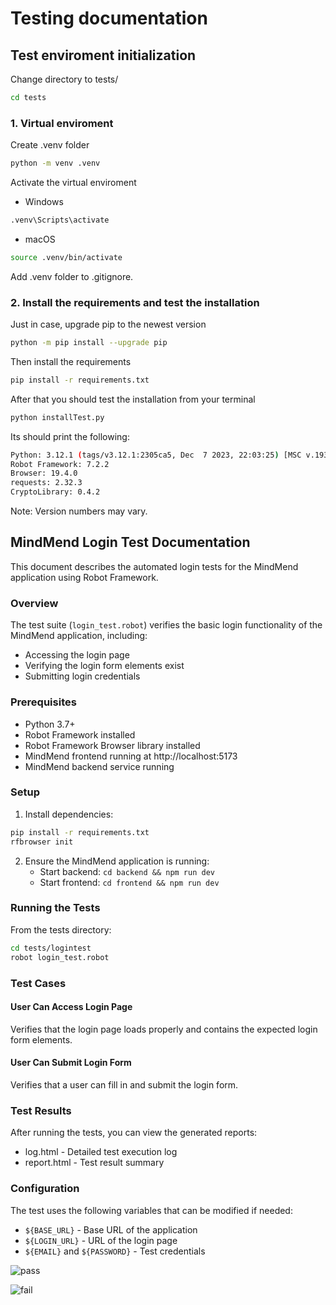 # Testing documentation

## Test enviroment initialization

Change directory to tests/

```bash
cd tests
```

### 1. Virtual enviroment

Create .venv folder

```bash
python -m venv .venv
```

Activate the virtual enviroment

- Windows

```bash
.venv\Scripts\activate
```

- macOS

```bash
source .venv/bin/activate
```

Add .venv folder to .gitignore.

### 2. Install the requirements and test the installation

Just in case, upgrade pip to the newest version

```bash
python -m pip install --upgrade pip
```

Then install the requirements

```bash
pip install -r requirements.txt
```

After that you should test the installation from your terminal

```bash
python installTest.py
```

Its should print the following:

```bash
Python: 3.12.1 (tags/v3.12.1:2305ca5, Dec  7 2023, 22:03:25) [MSC v.1937 64 bit (AMD64)]
Robot Framework: 7.2.2
Browser: 19.4.0
requests: 2.32.3
CryptoLibrary: 0.4.2
```

Note: Version numbers may vary.

## MindMend Login Test Documentation

This document describes the automated login tests for the MindMend application using Robot Framework.

### Overview

The test suite (`login_test.robot`) verifies the basic login functionality of the MindMend application, including:

- Accessing the login page
- Verifying the login form elements exist
- Submitting login credentials

### Prerequisites

- Python 3.7+
- Robot Framework installed
- Robot Framework Browser library installed
- MindMend frontend running at http://localhost:5173
- MindMend backend service running

### Setup

1. Install dependencies:

```bash
pip install -r requirements.txt
rfbrowser init
```

2. Ensure the MindMend application is running:
   - Start backend: `cd backend && npm run dev`
   - Start frontend: `cd frontend && npm run dev`

### Running the Tests

From the tests directory:

```bash
cd tests/logintest
robot login_test.robot
```

### Test Cases

#### User Can Access Login Page

Verifies that the login page loads properly and contains the expected login form elements.

#### User Can Submit Login Form

Verifies that a user can fill in and submit the login form.

### Test Results

After running the tests, you can view the generated reports:

- log.html - Detailed test execution log
- report.html - Test result summary

### Configuration

The test uses the following variables that can be modified if needed:

- `${BASE_URL}` - Base URL of the application
- `${LOGIN_URL}` - URL of the login page
- `${EMAIL}` and `${PASSWORD}` - Test credentials

![pass](https://github.com/user-attachments/assets/c0ec699a-5007-4f45-9051-68aa20162ed5)

![fail](https://github.com/user-attachments/assets/a0f52140-bfa1-4c72-b82a-5bdfe87bfdea)
